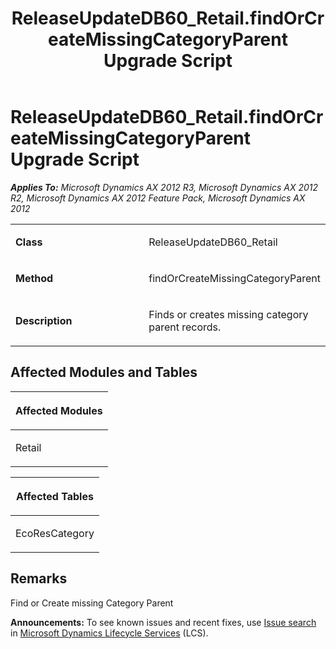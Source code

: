 ﻿---
title: ReleaseUpdateDB60_Retail.findOrCreateMissingCategoryParent Upgrade Script
TOCTitle: ReleaseUpdateDB60_Retail.findOrCreateMissingCategoryParent Upgrade Script
ms:assetid: 939d7f35-ffc8-b9c0-7939-b96f39172c99
ms:mtpsurl: https://msdn.microsoft.com/en-us/library/JJ686119(v=AX.60)
ms:contentKeyID: 49709823
ms.date: 05/18/2015
mtps_version: v=AX.60
---

# ReleaseUpdateDB60\_Retail.findOrCreateMissingCategoryParent Upgrade Script 


_**Applies To:** Microsoft Dynamics AX 2012 R3, Microsoft Dynamics AX 2012 R2, Microsoft Dynamics AX 2012 Feature Pack, Microsoft Dynamics AX 2012_

<table>
<colgroup>
<col style="width: 50%" />
<col style="width: 50%" />
</colgroup>
<tbody>
<tr class="odd">
<td><p><strong>Class</strong></p></td>
<td><p>ReleaseUpdateDB60_Retail</p></td>
</tr>
<tr class="even">
<td><p><strong>Method</strong></p></td>
<td><p>findOrCreateMissingCategoryParent</p></td>
</tr>
<tr class="odd">
<td><p><strong>Description</strong></p></td>
<td><p>Finds or creates missing category parent records.</p></td>
</tr>
</tbody>
</table>


## Affected Modules and Tables

<table>
<colgroup>
<col style="width: 100%" />
</colgroup>
<thead>
<tr class="header">
<th><p>Affected Modules</p></th>
</tr>
</thead>
<tbody>
<tr class="odd">
<td><p>Retail</p></td>
</tr>
</tbody>
</table>


<table>
<colgroup>
<col style="width: 100%" />
</colgroup>
<thead>
<tr class="header">
<th><p>Affected Tables</p></th>
</tr>
</thead>
<tbody>
<tr class="odd">
<td><p>EcoResCategory</p></td>
</tr>
</tbody>
</table>


## Remarks

Find or Create missing Category Parent

  
**Announcements:** To see known issues and recent fixes, use [Issue search](http://go.microsoft.com/fwlink/?linkid=389258) in [Microsoft Dynamics Lifecycle Services](http://go.microsoft.com/fwlink/?linkid=306505) (LCS).

